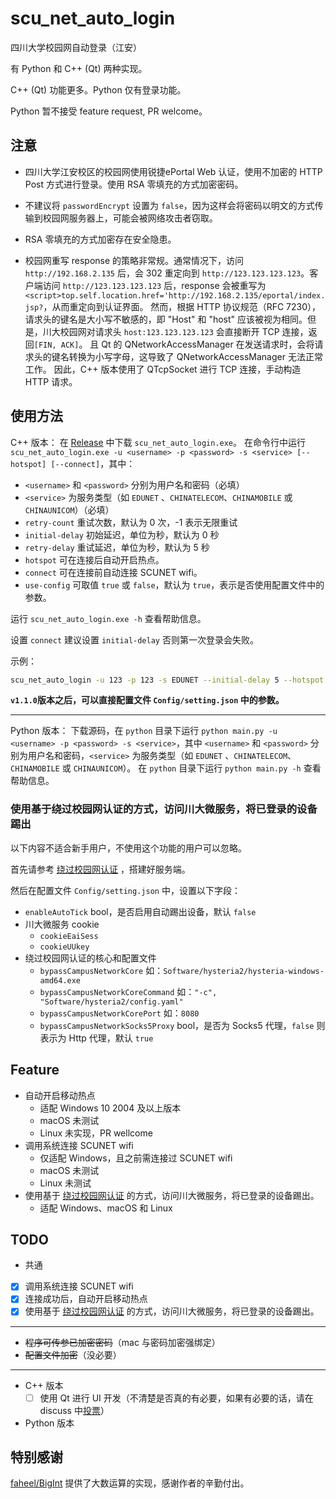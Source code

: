 # scu_net_auto_login

四川大学校园网自动登录（江安）

有 Python 和 C++ (Qt) 两种实现。

C++ (Qt) 功能更多。Python 仅有登录功能。

Python 暂不接受 feature request, PR welcome。

## 注意

- 四川大学江安校区的校园网使用锐捷ePortal Web 认证，使用不加密的 HTTP Post 方式进行登录。使用 RSA 零填充的方式加密密码。

- 不建议将 `passwordEncrypt` 设置为 `false`，因为这样会将密码以明文的方式传输到校园网服务器上，可能会被网络攻击者窃取。

- RSA 零填充的方式加密存在安全隐患。

- 校园网重写 response 的策略非常规。通常情况下，访问 `http://192.168.2.135` 后，会 302 重定向到 `http://123.123.123.123`。客户端访问 `http://123.123.123.123` 后，response 会被重写为 `<script>top.self.location.href='http://192.168.2.135/eportal/index.jsp?`，从而重定向到认证界面。
然而，根据 HTTP 协议规范（RFC 7230），请求头的键名是大小写不敏感的，即 "Host" 和 "host" 应该被视为相同。但是，川大校园网对请求头 `host:123.123.123.123` 会直接断开 TCP 连接，返回`[FIN, ACK]`。
且 Qt 的 QNetworkAccessManager 在发送请求时，会将请求头的键名转换为小写字母，这导致了 QNetworkAccessManager 无法正常工作。
因此，C++ 版本使用了 QTcpSocket 进行 TCP 连接，手动构造 HTTP 请求。

## 使用方法

C++ 版本：
在 [Release](https://github.com/LFWQSP2641/scu_net_auto_login/releases) 中下载 `scu_net_auto_login.exe`。
在命令行中运行 `scu_net_auto_login.exe -u <username> -p <password> -s <service> [--hotspot] [--connect]`，其中：

- `<username>` 和 `<password>` 分别为用户名和密码（必填）
- `<service>` 为服务类型（如 `EDUNET` 、`CHINATELECOM`、`CHINAMOBILE` 或 `CHINAUNICOM`）（必填）
- `retry-count` 重试次数，默认为 0 次，-1 表示无限重试
- `initial-delay` 初始延迟，单位为秒，默认为 0 秒
- `retry-delay` 重试延迟，单位为秒，默认为 5 秒
- `hotspot` 可在连接后自动开启热点。
- `connect` 可在连接前自动连接 SCUNET wifi。
- `use-config` 可取值 `true` 或 `false`，默认为 `true`，表示是否使用配置文件中的参数。

运行 `scu_net_auto_login.exe -h` 查看帮助信息。

设置 `connect` 建议设置 `initial-delay` 否则第一次登录会失败。

示例：

```bash
scu_net_auto_login -u 123 -p 123 -s EDUNET --initial-delay 5 --hotspot --connect --use-config true
```

**`v1.1.0`版本之后，可以直接配置文件 `Config/setting.json` 中的参数。**

---

Python 版本：
下载源码，在 `python` 目录下运行 `python main.py -u <username> -p <password> -s <service>`，其中 `<username>` 和 `<password>` 分别为用户名和密码，`<service>` 为服务类型（如 `EDUNET` 、`CHINATELECOM`、`CHINAMOBILE` 或 `CHINAUNICOM`）。
在 `python` 目录下运行 `python main.py -h` 查看帮助信息。

### 使用基于绕过校园网认证的方式，访问川大微服务，将已登录的设备踢出

以下内容不适合新手用户，不使用这个功能的用户可以忽略。

首先请参考 [绕过校园网认证](https://lfwqsp2641.me/bypass-campus-network.html) ，搭建好服务端。

然后在配置文件 `Config/setting.json` 中，设置以下字段：

- `enableAutoTick` bool，是否启用自动踢出设备，默认 `false`
- 川大微服务 cookie
  - `cookieEaiSess`
  - `cookieUUkey`
- 绕过校园网认证的核心和配置文件
  - `bypassCampusNetworkCore` 如：`Software/hysteria2/hysteria-windows-amd64.exe`
  - `bypassCampusNetworkCoreCommand` 如：`"-c", "Software/hysteria2/config.yaml"`
  - `bypassCampusNetworkCorePort` 如：`8080`
  - `bypassCampusNetworkSocks5Proxy` bool，是否为 Socks5 代理，`false` 则表示为 Http 代理，默认 `true`

## Feature

- 自动开启移动热点
  - 适配 Windows 10 2004 及以上版本
  - macOS 未测试
  - Linux 未实现，PR wellcome
- 调用系统连接 SCUNET wifi
  - 仅适配 Windows，且之前需连接过 SCUNET wifi
  - macOS 未测试
  - Linux 未测试
- 使用基于 [绕过校园网认证](https://lfwqsp2641.me/bypass-campus-network.html) 的方式，访问川大微服务，将已登录的设备踢出。
  - 适配 Windows、macOS 和 Linux

## TODO

- 共通
- [x] 调用系统连接 SCUNET wifi
- [x] 连接成功后，自动开启移动热点
- [x] 使用基于 [绕过校园网认证](https://lfwqsp2641.me/bypass-campus-network.html) 的方式，访问川大微服务，将已登录的设备踢出。

---

- ~~程序可传参已加密密码~~（mac 与密码加密强绑定）
- ~~配置文件加密~~（没必要）

---

- C++ 版本
  - [ ] 使用 Qt 进行 UI 开发（不清楚是否真的有必要，如果有必要的话，请在 discuss 中[投票](https://github.com/LFWQSP2641/scu_net_auto_login/discussions/1)）

- Python 版本

## 特别感谢

[faheel/BigInt](https://github.com/faheel/BigInt) 提供了大数运算的实现，感谢作者的辛勤付出。
